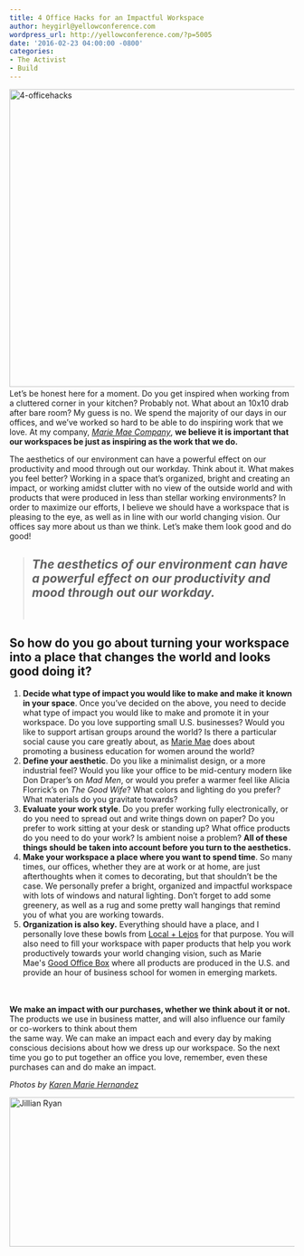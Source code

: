 ```yaml
---
title: 4 Office Hacks for an Impactful Workspace
author: heygirl@yellowconference.com
wordpress_url: http://yellowconference.com/?p=5005
date: '2016-02-23 04:00:00 -0800'
categories:
- The Activist
- Build
---
```

<p><a href="http://yellowconference.com/wp-content/uploads/2016/02/4-officehacks.jpg"><img class="size-full wp-image-5025 aligncenter" src="http://yellowconference.com/wp-content/uploads/2016/02/4-officehacks.jpg" alt="4-officehacks" width="700" height="526" /></a><a href="http://yellowconference.com/wp-content/uploads/2016/02/Photo-Apr-22-5-16-22-PM.jpg"><br />
</a>Let&rsquo;s be honest here for a moment. Do you get inspired when working from a cluttered corner in your kitchen? Probably not. What about an 10x10 drab after bare room? My guess is no. We spend the majority of our days in our offices, and we&rsquo;ve worked so hard to be able to do inspiring work that we love. At my company,&nbsp;<em><a href="http://www.mariemae.com/" target="_blank">Marie Mae Company</a></em>, <strong>we believe it is important that our workspaces be just as inspiring as the work that we do.</strong></p>
<p>The aesthetics of our environment can have a powerful effect on our productivity and mood through out our workday. Think about it. What makes you feel better? Working in a space that&rsquo;s organized, bright and creating an impact, or working amidst clutter with no view of the outside world and with products that were produced in less than stellar working environments? In order to maximize our efforts, I believe we should have a workspace that is pleasing to the eye, as well as in line with our world changing vision. Our offices say more about us than we think. Let&rsquo;s make them look good and do good!</p>
<blockquote>
<h2><em>The aesthetics of our environment can have a powerful effect on our productivity and mood through out our workday.</em></h2><br />
</blockquote></p>
<h2>So how do you go about turning your workspace into a place that changes the world and looks good doing it?</h2></p>
<ol>
<li><strong>Decide what type of impact you would like to make and make it known in your space</strong>. Once you&rsquo;ve decided on the above, you need to decide what type of impact you would like to make and promote it in your workspace. Do you love supporting small U.S. businesses? Would you like to support artisan groups around the world? Is there a particular social cause you care greatly about, as <a href="http://www.mariemae.com/" target="_blank">Marie Mae</a>&nbsp;does about promoting a business education for women around the world?</li>
<li><strong>Define your aesthetic</strong>. Do you like a minimalist design, or a more industrial feel? Would you like your office to be mid-century modern like Don Draper&rsquo;s on <em>Mad Men</em>, or would you prefer a warmer feel like Alicia Florrick&rsquo;s on <em>The Good Wife</em>? What colors and lighting do you prefer? What materials do you gravitate towards?</li>
<li><strong>Evaluate your work style</strong>. Do you prefer working fully electronically, or do you need to spread out and write things down on paper? Do you prefer to work sitting at your desk or standing up? What office products do you need to do your work? Is ambient noise a problem? <strong>All of these things should be taken into account before you turn to the aesthetics.</strong></li>
<li><strong>Make your workspace a place where you want to spend time</strong>. So many times, our offices, whether they are at work or at home, are just afterthoughts when it comes to decorating, but that shouldn&rsquo;t be the case. We personally prefer a bright, organized and impactful workspace with lots of windows and natural lighting. Don&rsquo;t forget to add some greenery, as well as a rug and some pretty wall hangings that remind you of what you are working towards.</li>
<li><strong>Organization is also key.</strong>&nbsp;Everything should have a place, and I personally love these bowls from <a href="http://www.localandlejos.com/collections/bowls/products/zera-bowl-medium" target="_blank">Local + Lejos</a> for that purpose. You will also need to fill your workspace with paper products that help you work productively towards your world changing vision, such as Marie Mae's&nbsp;<a href="http://www.mariemae.com/shop/the-good-office-box-steel-blue" target="_blank">Good Office Box</a> where all products are produced in the U.S. and provide an hour of business school for women in emerging markets.</li><br />
</ol><br />
<strong>We make an impact with our purchases, whether we think about it or not.</strong> The products we use in business matter, and will also influence our family or co-workers to think about them<a href="http://yellowconference.com/wp-content/uploads/2016/02/Photo-Apr-22-5-16-22-PM.jpg"><br />
</a> the same way. We can make an impact each and every day by making conscious decisions about how we dress up our workspace. So the next time you go to put together an office you love, remember, even these purchases can and do make an impact.</p>
<p><em>Photos by <a href="http://www.karenmariehernandez.com/lifestyle/" target="_blank">Karen Marie Hernandez</a></em></p>
<p><a href="http://www.mariemae.com/" target="_blank"><img class="aligncenter size-full wp-image-5014" src="http://yellowconference.com/wp-content/uploads/2016/02/Jillian-Ryan.jpg" alt="Jillian Ryan" width="700" height="264" /></a></p>
